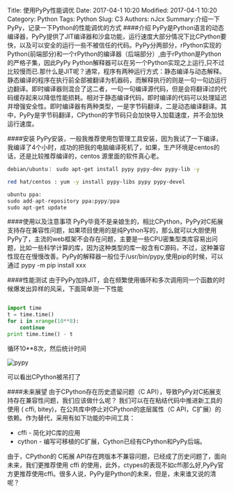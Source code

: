 Title: 使用PyPy性能调优
Date: 2017-04-1 10:20
Modified: 2017-04-1 10:20
Category: Python
Tags: Python
Slug: C3
Authors: nJcx
Summary:介绍一下PyPy，记录一下Python的性能调优的方式
####介绍
PyPy是Python语言的动态编译器，PyPy提供了JIT编译器和沙盒功能，运行速度大部分情况下比CPython要快，以及可以安全的运行一些不被信任的代码。PyPy分两部分，rPython实现的Python(前端部分)和一个rPython的编译器（后端部分）,由于rPython是Python的严格子集，因此PyPy Python解释器可以在另一个Python实现之上运行,只不过比较慢而已.那什么是JIT呢？通常，程序有两种运行方式：静态编译与动态解释。静态编译的程序在执行前全部被翻译为机器码，而解释执行的则是一句一句边运行边翻译。即时编译器则混合了这二者，一句一句编译源代码，但是会将翻译过的代码缓存起来以降低性能损耗。相对于静态编译代码，即时编译的代码可以处理延迟并增强安全性。即时编译器有两种类型，一是字节码翻译，二是动态编译翻译。其中，PyPy是字节码翻译，CPython的字节码只会加快导入加载速度，并不会加快运行速度。

####安装
PyPy安装，一般我推荐使用包管理工具安装，因为我试了一下编译，我编译了4个小时，成功的把我的电脑编译死机了，如果，生产环境是centos的话，还是比较推荐编译的，centos 源里面的软件真心老。
```bash
debian/ubuntu： sudo apt-get install pypy pypy-dev pypy-lib -y
```
```bash
red hat/centos : yum -y install pypy-libs pypy pypy-devel

```
```python
ubuntu ppa:
sudo add-apt-repository ppa:pypy/ppa
sudo apt-get update
```
####使用以及注意事项
PyPy毕竟不是亲娘生的，相比CPython，PyPy对C拓展支持存在兼容性问题，如果项目使用的是纯Python写的，那么就可以大胆使用PyPy了，主流的web框架不会存在问题，主要是一些CPU密集型类库容易出问题，比如一些科学计算的库，因为这种类型的库一般含有C源码，不过，这种兼容性现在在慢慢改善。PyPy的解释器一般位于/usr/bin/pypy,使用pip的时候，可以通过 pypy -m pip install xxx

####性能测试
由于PyPy加持JIT，会在频繁使用循环和多次调用同一个函数的时候爆发出异样的风采，下面简单测一下性能
```python

import time
t = time.time()
for i in xrange(10**8):
    continue
print time.time() - t

```
循环10**8次，然后统计时间

![pypy](../images/pypy.png)

可以看出CPython被吊打了

####未来展望
由于CPython存在历史遗留问题（C API），导致PyPy对C拓展支持存在兼容性问题，我们应该做什么呢？
我们可以在在粘结代码中推进新工具的使用 ( cffi, bitey)，在公共库中停止对CPython的底层属性（C API，C扩展）的依赖。作为替代，采用有如下功能的中间工具：

- cffi - 简化对C库的应用
- cython - 编写可移植的C扩展，Cython已经有CPython和PyPy后端。

由于，CPython的 C拓展 API存在跨版本不兼容问题，已经成了历史问题了，面向未来，我们更推荐使用 cffi 的使用，此外，ctypes的表现不如cffi那么好,PyPy官方更推荐使用cffi。很多人说，PyPy是Python的未来，但是，未来谁又说的清呢？



